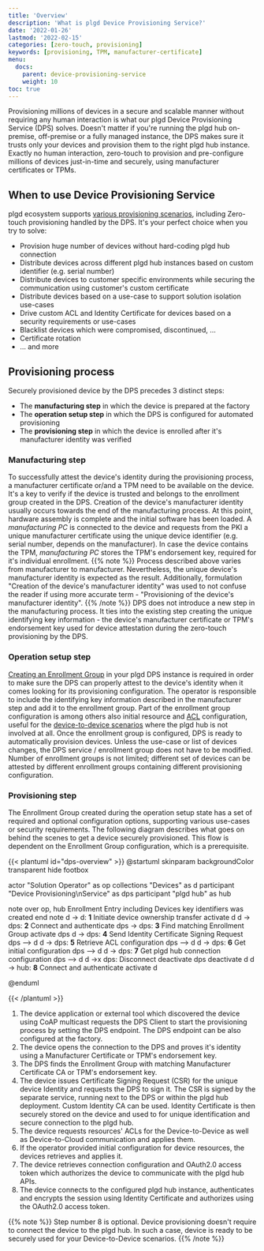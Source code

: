 ```yaml
---
title: 'Overview'
description: 'What is plgd Device Provisioning Service?'
date: '2022-01-26'
lastmod: '2022-02-15'
categories: [zero-touch, provisioning]
keywords: [provisioning, TPM, manufacturer-certificate]
menu:
  docs:
    parent: device-provisioning-service
    weight: 10
toc: true
---
```



Provisioning millions of devices in a secure and scalable manner without requiring any human interaction is what our plgd Device Provisioning Service (DPS) solves. Doesn't matter if you're running the plgd hub on-premise, off-premise or a fully managed instance, the DPS makes sure it trusts only your devices and provision them to the right plgd hub instance. Exactly no human interaction, zero-touch to provision and pre-configure millions of devices just-in-time and securely, using manufacturer certificates or TPMs.

## When to use Device Provisioning Service

plgd ecosystem supports [various provisioning scenarios](https://plgd.dev/features/provisioning/), including Zero-touch provisioning handled by the DPS. It's your perfect choice when you try to solve:

- Provision huge number of devices without hard-coding plgd hub connection
- Distribute devices across different plgd hub instances based on custom identifier (e.g. serial number)
- Distribute devices to customer specific environments while securing the communication using customer's custom certificate
- Distribute devices based on a use-case to support solution isolation use-cases
- Drive custom ACL and Identity Certificate for devices based on a security requirements or use-cases
- Blacklist devices which were compromised, discontinued, ...
- Certificate rotation
- ... and more

## Provisioning process

Securely provisioned device by the DPS precedes 3 distinct steps:

- The **manufacturing step** in which the device is prepared at the factory
- The **operation setup step** in which the DPS is configured for automated provisioning
- The **provisioning step** in which the device is enrolled after it's manufacturer identity was verified

### Manufacturing step

To successfully attest the device's identity during the provisioning process, a manufacturer certificate or/and a TPM need to be available on the device. It's a key to verify if the device is trusted and belongs to the enrollment group created in the DPS.
Creation of the device's manufacturer identity usually occurs towards the end of the manufacturing process. At this point, hardware assembly is complete and the initial software has been loaded. A _manufacturing PC_ is connected to the device and requests from the PKI a unique manufacturer certificate using the unique device identifier (e.g. serial number, depends on the manufacturer). In case the device contains the TPM, _manufacturing PC_ stores the TPM's endorsement key, required for it's individual enrollment.
{{% note %}}
Process described above varies from manufacturer to manufacturer. Nevertheless, the unique device's manufacturer identity is expected as the result. Additionally, formulation "Creation of the device's manufacturer identity" was used to not confuse the reader if using more accurate term - "Provisioning of the device's manufacturer identity".
{{% /note %}}
DPS does not introduce a new step in the manufacturing process. It ties into the existing step creating the unique identifying key information - the device's manufacturer certificate or TPM's endorsement key used for device attestation during the zero-touch provisioning by the DPS.

### Operation setup step

[Creating an Enrollment Group]() in your plgd DPS instance is required in order to make sure the DPS can properly attest to the device's identity when it comes looking for its provisioning configuration. The operator is responsible to include the identifying key information described in the manufacturer step and add it to the enrollment group. Part of the enrollment group configuration is among others also initial resource and [ACL]() configuration, useful for the [device-to-device scenarios]() where the plgd hub is not involved at all. Once the enrollment group is configured, DPS is ready to automatically provision devices. Unless the use-case or list of devices changes, the DPS service / enrollment group does not have to be modified. Number of enrollment groups is not limited; different set of devices can be attested by different enrollment groups containing different provisioning configuration.

### Provisioning step

The Enrollment Group created during the operation setup state has a set of required and optional configuration options, supporting various use-cases or security requirements. The following diagram describes what goes on behind the scenes to get a device securely provisioned. This flow is dependent on the Enrollment Group configuration, which is a prerequisite.

{{< plantuml id="dps-overview" >}}
@startuml
skinparam backgroundColor transparent
hide footbox

actor "Solution Operator" as op
collections "Devices" as d
participant "Device Provisioning\nService" as dps
participant "plgd hub" as hub

note over op, hub
Enrollment Entry including Devices key identifiers was created
end note
d -> d: **1** Initiate device ownership transfer
activate d
d -> dps: **2** Connect and authenticate
dps -> dps: **3** Find matching Enrollment Group
activate dps
d -> dps: **4** Send Identity Certificate Signing Request
dps --> d
d -> dps: **5** Retrieve ACL configuration
dps --> d
d -> dps: **6** Get initial configuration
dps --> d
d -> dps: **7** Get plgd hub connection configuration
dps --> d
d ->x dps: Disconnect
deactivate dps
deactivate d
d -> hub: **8** Connect and authenticate
activate d

@enduml

{{< /plantuml >}}

1. The device application or external tool which discovered the device using CoAP multicast requests the DPS Client to start the provisioning process by setting the DPS endpoint. The DPS endpoint can be also configured at the factory.
2. The device opens the connection to the DPS and proves it's identity using a Manufacturer Certificate or TPM's endorsement key.
3. The DPS finds the Enrollment Group with matching Manufacturer Certificate CA or TPM's endorsement key.
4. The device issues Certificate Signing Request (CSR) for the unique device Identity and requests the DPS to sign it. The CSR is signed by the separate service, running next to the DPS or within the plgd hub deployment. Custom Identity CA can be used. Identity Certificate is then securely stored on the device and used to for unique identification and secure connection to the plgd hub.
5. The device requests resources' ACLs for the Device-to-Device as well as Device-to-Cloud communication and applies them.
6. If the operator provided initial configuration for device resources, the devices retrieves and applies it.
7. The device retrieves connection configuration and OAuth2.0 access token which authorizes the device to communicate with the plgd hub APIs.
8. The device connects to the configured plgd hub instance, authenticates and encrypts the session using Identity Certificate and authorizes using the OAuth2.0 access token.

{{% note %}}
Step number 8 is optional. Device provisioning doesn't require to connect the device to the plgd hub. In such a case, device is ready to be securely used for your Device-to-Device scenarios.
{{% /note %}}
